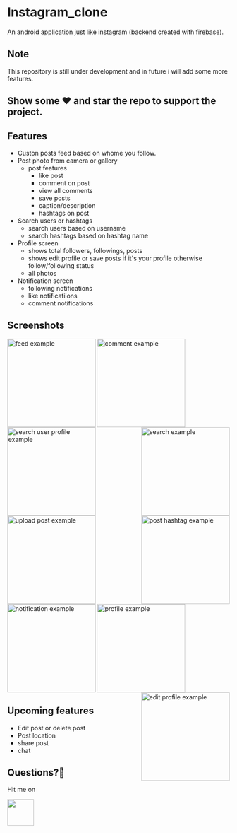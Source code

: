 #  Instagram_clone
   An android application just like instagram (backend created with firebase).

## Note
   This repository is still under development and in future i will add some more features.

## Show some :heart: and star the repo to support the project.

## Features

 * Custon posts feed based on whome you follow.
 * Post photo from camera or gallery
   * post features
     * like post
     * comment on post
     * view all comments
     * save posts
     * caption/description
     * hashtags on post
 * Search users or hashtags
   * search users based on username
   * search hashtags based on hashtag name
 * Profile screen
   * shows total followers, followings, posts
   * shows edit profile or save posts if it's your profile otherwise follow/following status
   * all photos
 * Notification screen
   * following notifications
   * like notificatiions
   * comment notifications
  
## Screenshots
  
   <p>
  
   <img src="https://user-images.githubusercontent.com/81458873/113546709-22a4d800-960a-11eb-8662-a3be3213b135.jpg" alt="feed example" width = "200" align="left">
  
   <img src="https://user-images.githubusercontent.com/81458873/113546850-70214500-960a-11eb-8b94-ffe057361246.jpg" alt="comment example" width = "200" align="center">
  
   <img src="https://user-images.githubusercontent.com/81458873/113546911-8d561380-960a-11eb-9385-1f8bd60c0636.jpg" alt="search example" width = "200" align="right">
  
   <img src="https://user-images.githubusercontent.com/81458873/113546940-9f37b680-960a-11eb-8c62-cffc448c7770.jpg" alt="search user profile example" width = "200" align="left">
  
   <img src="https://user-images.githubusercontent.com/81458873/113546970-b080c300-960a-11eb-9205-60d8f25bb843.jpg" alt="upload post example" width = "200" align="center">
  
   <img src="https://user-images.githubusercontent.com/81458873/113549659-6a7a2e00-960f-11eb-9cfd-b9ba360a5c97.jpg" alt="post hashtag example" width = "200" align="right">
  
   <img src="https://user-images.githubusercontent.com/81458873/113546990-ba0a2b00-960a-11eb-934e-010b7a7f9155.jpg" alt="notification example" width = "200" align="left">
  
   <img src="https://user-images.githubusercontent.com/81458873/113547022-c68e8380-960a-11eb-8f35-12bad6128f2b.jpg" alt="profile example" width = "200" align="center">
  
   <img src="https://user-images.githubusercontent.com/81458873/113547046-d017eb80-960a-11eb-947d-fb3365639e62.jpg" alt="edit profile example" width = "200" align="right">
  
   </p>
  
## Upcoming features
   * Edit post or delete post
   * Post location
   * share post
   * chat
  
## Questions?🤔
 
   Hit me on 
 
   <a href="https://www.linkedin.com/in/sagar-bisht-4094151b6/"><img src="https://user-images.githubusercontent.com/35039342/55471530-94b34280-5627-11e9-8c0e-6fe86a8406d6.png" width="60"></a>
